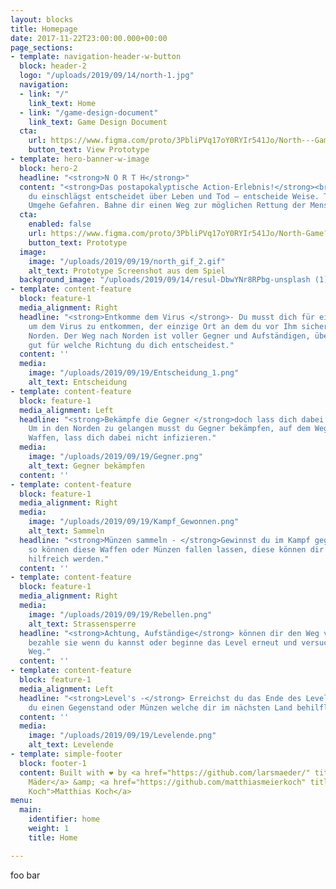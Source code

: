 ```yaml
---
layout: blocks
title: Homepage
date: 2017-11-22T23:00:00.000+00:00
page_sections:
- template: navigation-header-w-button
  block: header-2
  logo: "/uploads/2019/09/14/north-1.jpg"
  navigation:
  - link: "/"
    link_text: Home
  - link: "/game-design-document"
    link_text: Game Design Document
  cta:
    url: https://www.figma.com/proto/3PbliPVq17oY0RYIr541Jo/North---Game?node-id=9%3A5&viewport=315%2C718%2C0.2886125147342682&scaling=scale-down
    button_text: View Prototype
- template: hero-banner-w-image
  block: hero-2
  headline: "<strong>N O R T H</strong>"
  content: "<strong>Das postapokalyptische Action-Erlebnis!</strong><br>Welche Richtung
    du einschlägst entscheidet über Leben und Tod – entscheide Weise. Töte Infizierte.
    Umgehe Gefahren. Bahne dir einen Weg zur möglichen Rettung der Menschheit."
  cta:
    enabled: false
    url: https://www.figma.com/proto/3PbliPVq17oY0RYIr541Jo/North-Game?node-id=9%3A5&viewport=247%2C764%2C0.249214306473732&scaling=scale-down
    button_text: Prototype
  image:
    image: "/uploads/2019/09/19/north_gif_2.gif"
    alt_text: Prototype Screenshot aus dem Spiel
  background_image: "/uploads/2019/09/14/resul-DbwYNr8RPbg-unsplash (1).jpg"
- template: content-feature
  block: feature-1
  media_alignment: Right
  headline: "<strong>Entkomme dem Virus </strong>- Du musst dich für einen Weg entscheiden
    um dem Virus zu entkommen, der einzige Ort an dem du vor Ihm sicher bist ist im
    Norden. Der Weg nach Norden ist voller Gegner und Aufständigen, überlege dir also
    gut für welche Richtung du dich entscheidest."
  content: ''
  media:
    image: "/uploads/2019/09/19/Entscheidung_1.png"
    alt_text: Entscheidung
- template: content-feature
  block: feature-1
  media_alignment: Left
  headline: "<strong>Bekämpfe die Gegner </strong>doch lass dich dabei nicht infizieren.
    Um in den Norden zu gelangen musst du Gegner bekämpfen, auf dem Weg findest du
    Waffen, lass dich dabei nicht infizieren."
  media:
    image: "/uploads/2019/09/19/Gegner.png"
    alt_text: Gegner bekämpfen
  content: ''
- template: content-feature
  block: feature-1
  media_alignment: Right
  media:
    image: "/uploads/2019/09/19/Kampf_Gewonnen.png"
    alt_text: Sammeln
  headline: "<strong>Münzen sammeln - </strong>Gewinnst du im Kampf gegen die Gegner
    so können diese Waffen oder Münzen fallen lassen, diese können dir später noch
    hilfreich werden."
  content: ''
- template: content-feature
  block: feature-1
  media_alignment: Right
  media:
    image: "/uploads/2019/09/19/Rebellen.png"
    alt_text: Strassensperre
  headline: "<strong>Achtung, Aufständige</strong> können dir den Weg versperren,
    bezahle sie wenn du kannst oder beginne das Level erneut und versuche einen anderen
    Weg."
  content: ''
- template: content-feature
  block: feature-1
  media_alignment: Left
  headline: "<strong>Level's -</strong> Erreichst du das Ende des Levels ? dann bekommst
    du einen Gegenstand oder Münzen welche dir im nächsten Land behilflich sein könnten. "
  content: ''
  media:
    image: "/uploads/2019/09/19/Levelende.png"
    alt_text: Levelende
- template: simple-footer
  block: footer-1
  content: Built with ❤︎ by <a href="https://github.com/larsmaeder/" title="Lars Mäder">Lars
    Mäder</a> &amp; <a href="https://github.com/matthiasmeierkoch" title="Matthias
    Koch">Matthias Koch</a>
menu:
  main:
    identifier: home
    weight: 1
    title: Home

---
```

foo bar